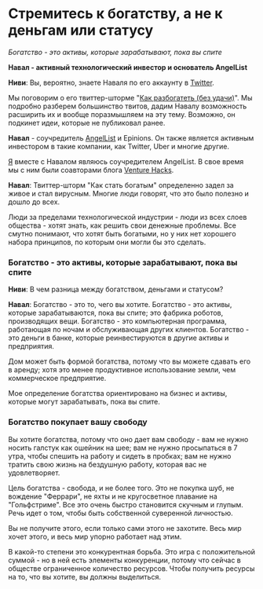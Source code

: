 # Стремитесь к богатству, а не к деньгам или статусу
_Богатство - это активы, которые зарабатывают, пока вы спите_

**Навал - активный технологический инвестор и основатель AngelList**

**Ниви**: Вы, вероятно, знаете Наваля по его аккаунту в [Twitter](https://twitter.com/naval).

Мы поговорим о его твиттер-шторме "[Как разбогатеть (без удачи)](https://twitter.com/naval/status/1002103360646823936)". 
Мы подробно разберем большинство твитов, дадим Навалу возможность 
расширить их и вообще поразмышляем на эту тему. Возможно, он подкинет 
идеи, которые не публиковал ранее.

**Навал** - соучредитель [AngelList](http://angel.co/) и Epinions. Он также является активным 
инвестором в такие компании, как Twitter, Uber и многие другие.

[Я](http://twitter.com/nivi) вместе с Навалом являюсь соучредителем AngelList. В свое время мы 
с ним были соавторами блога [Venture Hacks](http://venturehacks.com/).

**Навал**: Твиттер-шторм "Как стать богатым" определенно задел за 
живое и стал вирусным. Многие люди говорят, что это было полезно и дошло до всех.

Люди за пределами технологической индустрии - люди из всех слоев 
общества - хотят знать, как решить свои денежные проблемы. 
Все смутно понимают, что хотят быть богатыми, но у них нет 
хорошего набора принципов, по которым они могли бы это сделать.

### Богатство - это активы, которые зарабатывают, пока вы спите

**Ниви**: В чем разница между богатством, деньгами и статусом?

**Навал**: Богатство - это то, чего вы хотите. Богатство - это 
активы, которые зарабатываются, пока вы спите; это фабрика роботов, 
производящих вещи. Богатство - это компьютерная программа, работающая 
по ночам и обслуживающая других клиентов. Богатство - это деньги 
в банке, которые реинвестируются в другие активы и предприятия.

Дом может быть формой богатства, потому что вы можете сдавать его 
в аренду; хотя это менее продуктивное использование земли, чем 
коммерческое предприятие.

Мое определение богатства ориентировано на бизнес и активы, 
которые могут зарабатывать, пока вы спите.

### Богатство покупает вашу свободу

Вы хотите богатства, потому что оно дает вам свободу - вам 
не нужно носить галстук как ошейник на шее; вам не нужно 
просыпаться в 7 утра, чтобы спешить на работу и сидеть в пробках; 
вам не нужно тратить свою жизнь на бездушную работу, которая 
вас не удовлетворяет.

Цель богатства - свобода, и не более того. Это не покупка шуб, 
не вождение "Феррари", не яхты и не кругосветное плавание на 
"Гольфстриме". Все это очень быстро становится скучным и глупым. 
Речь идет о том, чтобы быть собственной суверенной личностью.

Вы не получите этого, если только сами этого не захотите. 
Весь мир хочет этого, и весь мир упорно работает над этим.

В какой-то степени это конкурентная борьба. Это игра с 
положительной суммой - но в ней есть элементы конкуренции, 
потому что сейчас в обществе ограниченное количество ресурсов. 
Чтобы получить ресурсы на то, что вы хотите, вы должны выделиться.
